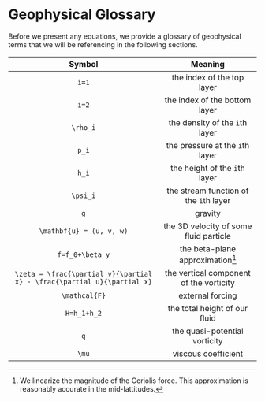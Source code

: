 # Geophysical Glossary

Before we present any equations, we provide a glossary of geophysical terms that we will be referencing in the following sections.

| **Symbol**                                                                | **Meaning**                                                                              |
|:-------------------------------------------------------------------------:|:----------------------------------------------------------------------------------------:|
| ``i=1``                                                                   | the index of the top layer                                                               |
| ``i=2``                                                                   | the index of the bottom layer                                                            |
| ``\rho_i``                                                                | the density of the ``i``th layer                                                         |
| ``p_i``                                                                   | the pressure at the ``i``th layer                                                        |
| ``h_i``                                                                   | the height of the ``i``th layer                                                          |
| ``\psi_i``                                                                | the stream function of the ``i``th layer                                                 |
| ``g``                                                                     | gravity                                                                                  |
| ``\mathbf{u} = (u, v, w)``                                                | the 3D velocity of some fluid particle                                                   |
| ``f=f_0+\beta y``                                                         | the beta-plane approximation[^1]                                                         |
| ``\zeta = \frac{\partial v}{\partial x} - \frac{\partial u}{\partial x}`` | the vertical component of the vorticity                                                  |
| ``\mathcal{F}``                                                           | external forcing                                                                         |
| ``H=h_1+h_2``                                                             | the total height of our fluid                                                            |
| ``q``                                                                     | the quasi-potential vorticity                                                            |
| ``\mu``                                                                   | viscous coefficient                                                                      |




[^1]: We linearize the magnitude of the Coriolis force. This approximation is reasonably accurate in the mid-lattitudes.